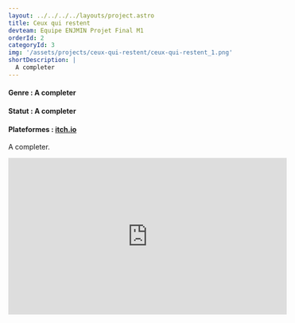 ```yaml
---
layout: ../../../../layouts/project.astro
title: Ceux qui restent
devteam: Equipe ENJMIN Projet Final M1
orderId: 2
categoryId: 3
img: '/assets/projects/ceux-qui-restent/ceux-qui-restent_1.png'
shortDescription: |
  A completer
---
```

<h4><a class="accent">Genre :</a> A completer</h4>
<h4><a class="accent">Statut :</a> A completer</h4>
<h4>
<a class="accent">Plateformes :</a>
<a href="https://korin.itch.io/ceux-qui-restent" class="button_nouppercase">itch.io</a>
</h4>
<p class="description">
A completer.
</p>
<iframe width="560" height="315" src="https://www.youtube-nocookie.com/embed/qqGjq7ZNjE0" title="YouTube video player" frameborder="0" allow="accelerometer; autoplay; clipboard-write; encrypted-media; gyroscope; picture-in-picture; web-share" allowfullscreen></iframe>